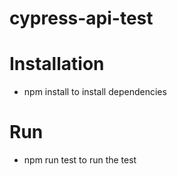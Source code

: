 # cypress-api-test #

# Installation
* npm install to install dependencies
# Run
* npm run test to run the test